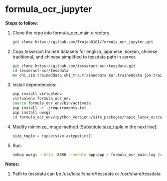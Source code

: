 # formula_ocr_jupyter

**Steps to follow:**

1) Clone the repo into formula_ocr_main directory.
	```bash
 	git clone https://github.com/Trojan0101/formula_ocr_jupyter.git

2) Copy tesseract trained datasets for english, japanese, korean, chinese traditional, and chinese simplified to tessdata path in server.
	```bash
    git clone https://github.com/tesseract-ocr/tessdata.git
    cd tesseract-ocr/tessdata
    mv chi_sim.traineddata chi_tra.traineddata kor.traineddata jpn.traineddata eng.traineddata path/to/tessdata

3) Install dependencies:
	```bash
    pip install virtualenv
    virtualenv formula_ocr_env
    source formula_ocr_env/bin/activate
    pip install -r ./requirements.txt
    pip install uwsgi
    cd formula_ocr_env/<python_version>/site_packages/rapid_latex_ocr/utils.py

4) Modify minimize_image method [Substitute size_tuple in the next line]:
	```python
 	size_tuple = tuple(size.astype(int))

5) Run:
	```bash
	nohup uwsgi --http :8080 --module app:app > formula_ocr_main.log 2>&1 &

**Notes:**

1) Path to tessdata can be /usr/local/share/tessdata or /usr/share/tessdata
